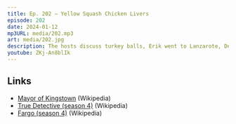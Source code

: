```yaml
---
title: Ep. 202 – Yellow Squash Chicken Livers
episode: 202
date: 2024-01-12
mp3URL: media/202.mp3
art: media/202.jpg
description: The hosts discuss turkey balls, Erik went to Lanzarote, Dennis is playing regularly with a local band, Erik didn't sleep the night before, Mayor of Kingstown, True Detective is coming back, Fargo Season 4, the 2024 Presidential Election, and the Israel-Hamas war, again.
youtube: ZKj-An8blIk
---
```


## Links

- [Mayor of Kingstown](https://en.wikipedia.org/wiki/Mayor_of_Kingstown) (Wikipedia)
- [True Detective (season 4)](<https://en.wikipedia.org/wiki/True_Detective_(season_4)>) (Wikipedia)
- [Fargo (season 4)](<https://en.wikipedia.org/wiki/Fargo_(season_4)>) (Wikipedia)
